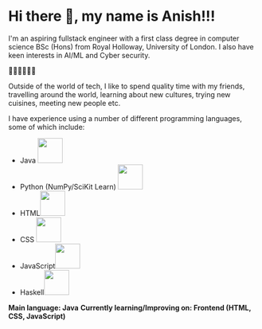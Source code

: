 # Hi there 👋, my name is Anish!!!

I'm an aspiring fullstack engineer with a first class degree in computer science BSc (Hons) from Royal Holloway, University of London. I also have keen interests in AI/ML and Cyber security.

👨‍💻👨‍💻👨‍💻

Outside of the world of tech, I like to spend quality time with my friends, travelling around the world, learning about new cultures, trying new cuisines, meeting new people etc.

I have experience using a number of different programming languages, some of which include:

* Java <img src="https://hackmd.io/_uploads/rJVmQq556.png" width="50px" height="50px" style="object-fit: cover"/>
* Python (NumPy/SciKit Learn) <img src="https://hackmd.io/_uploads/Sk34X555p.png" width="50px" height="50px" style="object-fit: cover"/>
* HTML<img src="https://hackmd.io/_uploads/SJg97qq5T.png" width="50px" height="50px" style="object-fit: cover"/>
* CSS <img src="https://hackmd.io/_uploads/B1ADQ555T.png" width="50px" height="50px" style="object-fit: cover"/>
* JavaScript<img src="https://hackmd.io/_uploads/B1hnm995p.png" width="50px" height="50px" style="object-fit: cover"/>
* Haskell<img src="https://hackmd.io/_uploads/S1LkVq9ca.png" width="50px" height="50px" style="object-fit: cover"/>

**Main language: Java**
**Currently learning/Improving on: Frontend (HTML, CSS, JavaScript)**


